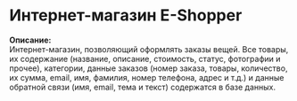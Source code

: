 # Интернет-магазин E-Shopper  
**Описание:**  
Интернет-магазин, позволяющий оформлять заказы вещей. 
Все товары, их содержание (название, описание, стоимость, статус, фотографии и прочее), категории, данные заказов (номер заказа, товары, количество, их сумма, email, имя, фамилия, номер телефона, адрес и т.д.) и данные обратной связи (имя, email, тема и текст) содержатся в базе данных.

